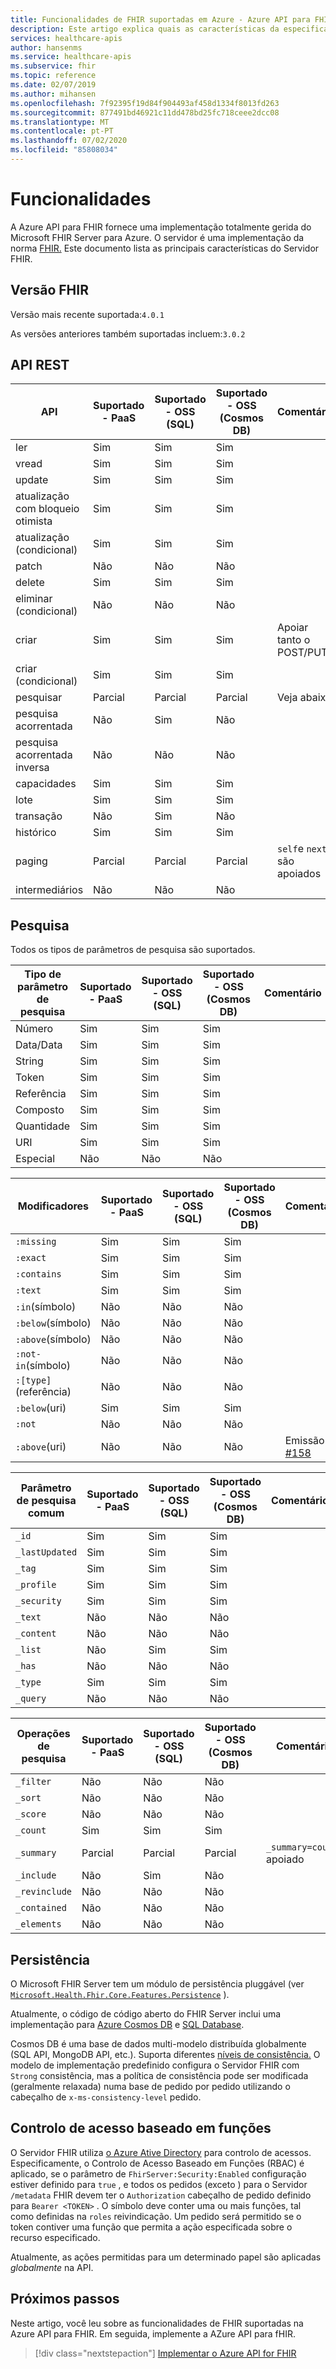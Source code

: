 ```yaml
---
title: Funcionalidades de FHIR suportadas em Azure - Azure API para FHIR
description: Este artigo explica quais as características da especificação FHIR que são implementadas na AZure API para fHIR
services: healthcare-apis
author: hansenms
ms.service: healthcare-apis
ms.subservice: fhir
ms.topic: reference
ms.date: 02/07/2019
ms.author: mihansen
ms.openlocfilehash: 7f92395f19d84f904493af458d1334f8013fd263
ms.sourcegitcommit: 877491bd46921c11dd478bd25fc718ceee2dcc08
ms.translationtype: MT
ms.contentlocale: pt-PT
ms.lasthandoff: 07/02/2020
ms.locfileid: "85808034"
---
```

# <a name="features"></a>Funcionalidades

A Azure API para FHIR fornece uma implementação totalmente gerida do Microsoft FHIR Server para Azure. O servidor é uma implementação da norma [FHIR.](https://hl7.org/fhir) Este documento lista as principais características do Servidor FHIR.

## <a name="fhir-version"></a>Versão FHIR

Versão mais recente suportada:`4.0.1`

As versões anteriores também suportadas incluem:`3.0.2`

## <a name="rest-api"></a>API REST

| API                            | Suportado - PaaS | Suportado - OSS (SQL) | Suportado - OSS (Cosmos DB) | Comentário                                             |
|--------------------------------|-----------|-----------|-----------|-----------------------------------------------------|
| ler                           | Sim       | Sim       | Sim       |                                                     |
| vread                          | Sim       | Sim       | Sim       |                                                     |
| update                         | Sim       | Sim       | Sim       |                                                     |
| atualização com bloqueio otimista | Sim       | Sim       | Sim       |                                                     |
| atualização (condicional)           | Sim       | Sim       | Sim       |                                                     |
| patch                          | Não        | Não        | Não        |                                                     |
| delete                         | Sim       | Sim       | Sim       |                                                     |
| eliminar (condicional)           | Não        | Não        | Não        |                                                     |
| criar                         | Sim       | Sim       | Sim       | Apoiar tanto o POST/PUT                               |
| criar (condicional)           | Sim       | Sim       | Sim       |                                                     |
| pesquisar                         | Parcial   | Parcial   | Parcial   | Veja abaixo                                           |
| pesquisa acorrentada                 | Não        | Sim       | Não        |                                           |
| pesquisa acorrentada inversa         | Não        | Não        | Não        |                                            |
| capacidades                   | Sim       | Sim       | Sim       |                                                     |
| lote                          | Sim       | Sim       | Sim       |                                                     |
| transação                    | Não        | Sim       | Não        |                                                     |
| histórico                        | Sim       | Sim       | Sim       |                                                     |
| paging                         | Parcial   | Parcial   | Parcial   | `self`e `next` são apoiados                     |
| intermediários                 | Não        | Não        | Não        |                                                     |

## <a name="search"></a>Pesquisa

Todos os tipos de parâmetros de pesquisa são suportados. 

| Tipo de parâmetro de pesquisa | Suportado - PaaS | Suportado - OSS (SQL) | Suportado - OSS (Cosmos DB) | Comentário |
|-----------------------|-----------|-----------|-----------|---------|
| Número                | Sim       | Sim       | Sim       |         |
| Data/Data         | Sim       | Sim       | Sim       |         |
| String                | Sim       | Sim       | Sim       |         |
| Token                 | Sim       | Sim       | Sim       |         |
| Referência             | Sim       | Sim       | Sim       |         |
| Composto             | Sim       | Sim       | Sim       |         |
| Quantidade              | Sim       | Sim       | Sim       |         |
| URI                   | Sim       | Sim       | Sim       |         |
| Especial               | Não        | Não        | Não        |         |


| Modificadores             | Suportado - PaaS | Suportado - OSS (SQL) | Suportado - OSS (Cosmos DB) | Comentário |
|-----------------------|-----------|-----------|-----------|---------|
|`:missing`             | Sim       | Sim       | Sim       |         |
|`:exact`               | Sim       | Sim       | Sim       |         |
|`:contains`            | Sim       | Sim       | Sim       |         |
|`:text`                | Sim       | Sim       | Sim       |         |
|`:in`(símbolo)          | Não        | Não        | Não        |         |
|`:below`(símbolo)       | Não        | Não        | Não        |         |
|`:above`(símbolo)       | Não        | Não        | Não        |         |
|`:not-in`(símbolo)      | Não        | Não        | Não        |         |
|`:[type]`(referência)  | Não        | Não        | Não        |         |
|`:below`(uri)         | Sim       | Sim       | Sim       |         |
|`:not`                 | Não        | Não        | Não        |         |
|`:above`(uri)         | Não        | Não        | Não        | Emissão [#158](https://github.com/Microsoft/fhir-server/issues/158) |

| Parâmetro de pesquisa comum | Suportado - PaaS | Suportado - OSS (SQL) | Suportado - OSS (Cosmos DB) | Comentário |
|-------------------------| ----------| ----------| ----------|---------|
| `_id`                   | Sim       | Sim       | Sim       |         |
| `_lastUpdated`          | Sim       | Sim       | Sim       |         |
| `_tag`                  | Sim       | Sim       | Sim       |         |
| `_profile`              | Sim       | Sim       | Sim       |         |
| `_security`             | Sim       | Sim       | Sim       |         |
| `_text`                 | Não        | Não        | Não        |         |
| `_content`              | Não        | Não        | Não        |         |
| `_list`                 | Não        | Sim       | Sim       |         |
| `_has`                  | Não        | Não        | Não        |         |
| `_type`                 | Sim       | Sim       | Sim       |         |
| `_query`                | Não        | Não        | Não        |         |

| Operações de pesquisa       | Suportado - PaaS | Suportado - OSS (SQL) | Suportado - OSS (Cosmos DB) | Comentário |
|-------------------------|-----------|-----------|-----------|---------|
| `_filter`               | Não        | Não        | Não        |         |
| `_sort`                 | Não        | Não        | Não        |         |
| `_score`                | Não        | Não        | Não        |         |
| `_count`                | Sim       | Sim       | Sim       |         |
| `_summary`              | Parcial   | Parcial   | Parcial   | `_summary=count`é apoiado |
| `_include`              | Não        | Sim       | Não        |         |
| `_revinclude`           | Não        | Não        | Não        |         |
| `_contained`            | Não        | Não        | Não        |         |
| `_elements`             | Não        | Não        | Não        |         |

## <a name="persistence"></a>Persistência

O Microsoft FHIR Server tem um módulo de persistência pluggável (ver [`Microsoft.Health.Fhir.Core.Features.Persistence`](https://github.com/Microsoft/fhir-server/tree/master/src/Microsoft.Health.Fhir.Core/Features/Persistence) ).

Atualmente, o código de código aberto do FHIR Server inclui uma implementação para [Azure Cosmos DB](../cosmos-db/index-overview.md) e [SQL Database](https://azure.microsoft.com/services/sql-database/).

Cosmos DB é uma base de dados multi-modelo distribuída globalmente (SQL API, MongoDB API, etc.). Suporta diferentes [níveis de consistência.](../cosmos-db/consistency-levels.md) O modelo de implementação predefinido configura o Servidor FHIR com `Strong` consistência, mas a política de consistência pode ser modificada (geralmente relaxada) numa base de pedido por pedido utilizando o cabeçalho de `x-ms-consistency-level` pedido.

## <a name="role-based-access-control"></a>Controlo de acesso baseado em funções

O Servidor FHIR utiliza [o Azure Ative Directory](https://azure.microsoft.com/services/active-directory/) para controlo de acessos. Especificamente, o Controlo de Acesso Baseado em Funções (RBAC) é aplicado, se o parâmetro de `FhirServer:Security:Enabled` configuração estiver definido para `true` , e todos os pedidos (exceto ) para o Servidor `/metadata` FHIR devem ter o `Authorization` cabeçalho de pedido definido para `Bearer <TOKEN>` . O símbolo deve conter uma ou mais funções, tal como definidas na `roles` reivindicação. Um pedido será permitido se o token contiver uma função que permita a ação especificada sobre o recurso especificado.

Atualmente, as ações permitidas para um determinado papel são aplicadas *globalmente* na API.

## <a name="next-steps"></a>Próximos passos

Neste artigo, você leu sobre as funcionalidades de FHIR suportadas na Azure API para FHIR. Em seguida, implemente a AZure API para fHIR.
 
>[!div class="nextstepaction"]
>[Implementar o Azure API for FHIR](fhir-paas-portal-quickstart.md)
